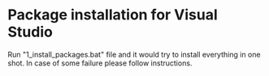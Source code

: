 Package installation for Visual Studio
======

Run "1_install_packages.bat" file and it would try to install everything in one shot. In case of some failure please follow instructions.
